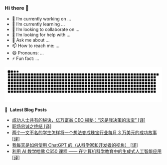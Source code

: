 ### Hi there 👋

<!--
**alloevil/alloevil** is a ✨ _special_ ✨ repository because its `README.md` (this file) appears on your GitHub profile.

Here are some ideas to get you started:

- 🔭 I’m currently working on ...
- 🌱 I’m currently learning ...
- 👯 I’m looking to collaborate on ...
- 🤔 I’m looking for help with ...
- 💬 Ask me about ...
- 📫 How to reach me: ...
- 😄 Pronouns: ...
- ⚡ Fun fact: ...
-->

- 🔭 I’m currently working on ...
- 🌱 I’m currently learning ...
- 👯 I’m looking to collaborate on ...
- 🤔 I’m looking for help with ...
- 💬 Ask me about ...
- 📫 How to reach me: ...
- 😄 Pronouns: ...
- ⚡ Fun fact: ...
  
<picture>
  <source media="(prefers-color-scheme: dark)" srcset="https://raw.githubusercontent.com/DevJayson/DevJayson/output/github-contribution-grid-snake-dark.svg">
  <source media="(prefers-color-scheme: light)" srcset="https://raw.githubusercontent.com/DevJayson/DevJayson/output/github-contribution-grid-snake.svg">
  <img alt="github contribution grid snake animation" src="https://raw.githubusercontent.com/DevJayson/DevJayson/output/github-contribution-grid-snake.svg">
</picture>

📕 &nbsp;**Latest Blog Posts**
<!-- BLOG-POST-LIST:START -->
- [成功人士共有的秘诀，亿万富翁 CEO 揭秘：“这是我决策的法宝” [译]](https://baoyu.io/translations/leadership/billionaire-ceo-successful-people-share-pattern-recognition-skill)
- [职场忠诚之终结 [译]](https://baoyu.io/translations/career/loyalty-employee-employer-job-security-broken-work-companies-bosses)
- [两个一文不名的学生怎样将一个想法变成珠宝行业每月 3 万美元的成功故事 [译]](https://baoyu.io/translations/startup/how-2-broke-students-went-from-an-idea-to-30k-month-in-the-jewelry-industry)
- [我每天是如何使用 ChatGPT 的（从科学家和开发者的视角） [译]](https://baoyu.io/translations/ai/how-i-use-chatgpt-daily-scientist-coder-perspective)
- [利用 AI 教学哈佛 CS50 课程 —— 在计算机科学教育中的生成式人工智能应用 [译]](https://baoyu.io/translations/ai/teaching-cs50-with-ai)
<!-- BLOG-POST-LIST:END -->
